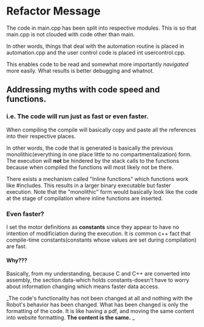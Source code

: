 Refactor Message
================
The code in main.cpp has been split into respective modules.
This is so that main.cpp is not clouded with code other than
main.

In other words, things that deal with the automation routine
is placed in automation.cpp and the user control code is placed
int usercontrol.cpp.

This enables code to be read and somewhat more importantly _navigated_ more
easily. What results is better debugging and whatnot.

## Addressing myths with code speed and functions.
### i.e. The code will run just as fast or even faster.
When compiling the compile will basically copy and paste
all the references into their respective places.

In other words, the code that is generated is basically the
previous monolithic(everything in one place little to no
compartmentalization) form. The execution will __not__
be hindered by the stack calls to the functions because
when compiled the functions will most likely not be there.

There exists a mechanism called "Inline functions" which
functions work like #includes. This results in a larger
binary executable but faster execution. Note that
the "monolithic" form would basically look like the
code at the stage of compilation where inline functions
are inserted.

### Even faster?
I set the motor definitions as __constants__ since they appear
to have no intention of modificiation during the execution.
It is common c++ fact that compile-time constants(constants
whose values are set during compilation) are fast.

#### Why???
Basically, from my understanding, because C and 
C++ are converted into assembly, the section.data-which
holds constants-doesn't have to worry
about information changing which means faster data access.

_The code's functionality has not been changed at all and nothing with the
Robot's behavior has been changed. What has been changed is only the
formatting of the code. It is like having a pdf, and moving the same content
into website formatting. __The content is the same.__ _
